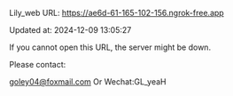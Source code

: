 Lily_web URL: https://ae6d-61-165-102-156.ngrok-free.app

Updated at: 2024-12-09 13:05:27

If you cannot open this URL, the server might be down.

Please contact: 

goley04@foxmail.com Or Wechat:GL_yeaH